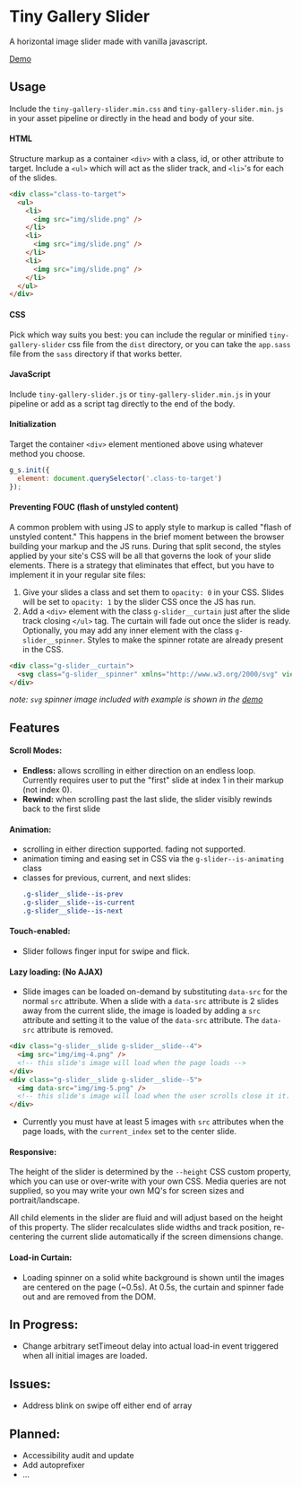 # Tiny Gallery Slider

A horizontal image slider made with vanilla javascript.

[Demo](http://daviduffy.me/slider/)

## Usage
Include the `tiny-gallery-slider.min.css` and `tiny-gallery-slider.min.js` in your asset pipeline or directly in the head and body of your site. 

#### HTML
Structure markup as a container `<div>` with a class, id, or other attribute to target. Include a `<ul>` which will act as the slider track, and `<li>`'s for each of the slides. 

  ```HTML
  <div class="class-to-target">
    <ul>
      <li>
        <img src="img/slide.png" />
      </li>
      <li>
        <img src="img/slide.png" />
      </li>
      <li>
        <img src="img/slide.png" />
      </li>
    </ul>
  </div>
  ```

#### CSS
Pick which way suits you best: you can include the regular or minified `tiny-gallery-slider` css file from the `dist` directory, or you can take the `app.sass` file from the `sass` directory if that works better.

#### JavaScript
Include `tiny-gallery-slider.js` or `tiny-gallery-slider.min.js` in your pipeline or add as a script tag directly to the end of the body.


#### Initialization
Target the container `<div>` element mentioned above using whatever method you choose. 

  ```JavaScript
  g_s.init({
    element: document.querySelector('.class-to-target')
  });
  ```

#### Preventing FOUC (flash of unstyled content)
A common problem with using JS to apply style to markup is called "flash of unstyled content." This happens in the brief moment between the browser building your markup and the JS runs. During that split second, the styles applied by your site's CSS will be all that governs the look of your slide elements. There is a strategy that eliminates that effect, but you have to implement it in your regular site files:
  1. Give your slides a class and set them to `opacity: 0` in your CSS. Slides will be set to `opacity: 1` by the slider CSS once the JS has run.
  2. Add a `<div>` element with the class `g-slider__curtain` just after the slide track closing `</ul>` tag. The curtain will fade out once the slider is ready. Optionally, you may add any inner element with the class `g-slider__spinner`. Styles to make the spinner rotate are already present in the CSS.

  ```HTML
  <div class="g-slider__curtain">
    <svg class="g-slider__spinner" xmlns="http://www.w3.org/2000/svg" viewBox="0 0 73.99 73.99"><defs><style>._l{fill:none;stroke:#999;stroke-miterlimit:10;stroke-width:2px;}</style></defs><title>Loader</title><g id="Layer_2" data-name="Layer 2"><path class="_l" d="M73 37.66A36 36 0 1 1 36.28 1" id="Layer_1-2" data-name="Layer 1"/></g></svg>
  </div>
  ```
  _note: `svg` spinner image included with example is shown in the [demo](http://daviduffy.me/slider/)_

## Features

#### Scroll Modes:
 - **Endless:** allows scrolling in either direction on an endless loop. Currently requires user to put the "first" slide at index 1 in their markup (not index 0).
 - **Rewind:** when scrolling past the last slide, the slider visibly rewinds back to the first slide
 
#### Animation:
 - scrolling in either direction supported. fading not supported.
 - animation timing and easing set in CSS via the `g-slider--is-animating` class
 - classes for previous, current, and next slides:
   ```CSS
   .g-slider__slide--is-prev
   .g-slider__slide--is-current
   .g-slider__slide--is-next
   ```

#### Touch-enabled:
 - Slider follows finger input for swipe and flick.

#### Lazy loading: (No AJAX)
 - Slide images can be loaded on-demand by substituting `data-src` for the normal `src` attribute. When a slide with a `data-src` attribute is 2 slides away from the current slide, the image is loaded by adding a `src` attribute and setting it to the value of the `data-src` attribute. The `data-src` attribute is removed.

  ```HTML
  <div class="g-slider__slide g-slider__slide--4">
    <img src="img/img-4.png" />
    <!-- this slide's image will load when the page loads -->
  </div>
  <div class="g-slider__slide g-slider__slide--5">
    <img data-src="img/img-5.png" />
    <!-- this slide's image will load when the user scrolls close it it. Slide 3 if scrolling right, or slide 7 if scrolling left. -->
  </div>
  ```

 - Currently you must have at least 5 images with `src` attributes when the page loads, with the `current_index` set to the center slide.

#### Responsive:
The height of the slider is determined by the `--height` CSS custom property, which you can use or over-write with your own CSS. Media queries are not supplied, so you may write your own MQ's for screen sizes and portrait/landscape.

All child elements in the slider are fluid and will adjust based on the height of this property. The slider recalculates slide widths and track position, re-centering the current slide automatically if the screen dimensions change.

#### Load-in Curtain:
 - Loading spinner on a solid white background is shown until the images are centered on the page (~0.5s). At 0.5s, the curtain and spinner fade out and are removed from the DOM.

## In Progress:
 - Change arbitrary setTimeout delay into actual load-in event triggered when all initial images are loaded.

## Issues:
 - Address blink on swipe off either end of array

## Planned:
 - Accessibility audit and update
 - Add autoprefixer
 - ...
